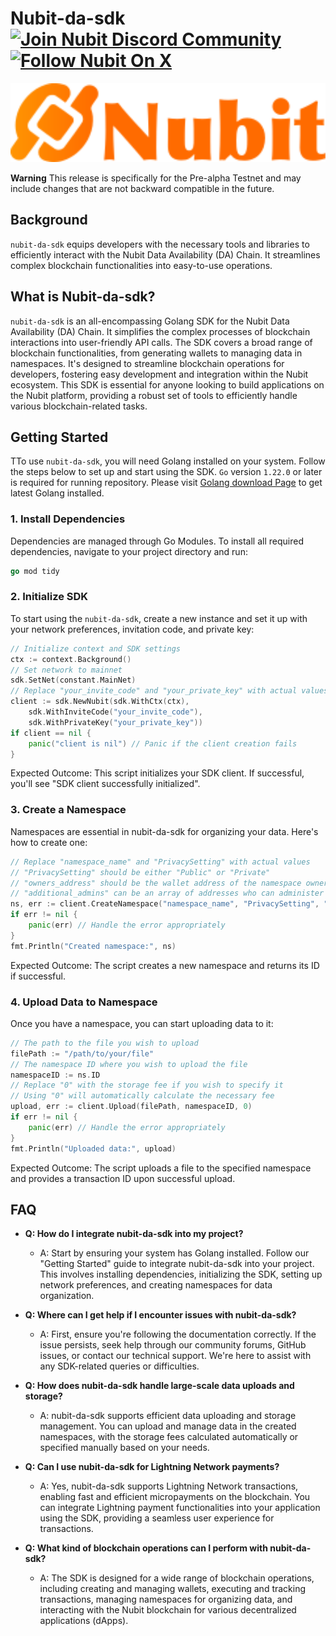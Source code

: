 # Nubit-da-sdk [![Join Nubit Discord Community](https://img.shields.io/discord/916984413944967180?logo=discord&style=flat)](https://discord.gg/5sVBzYa4Sg) [![Follow Nubit On X](https://img.shields.io/twitter/follow/nubit_org)](https://twitter.com/Nubit_org)

<img src="assets/logo.svg" width="600px" alt="Nubit Logo" />

**Warning**
This release is specifically for the Pre-alpha Testnet and may include changes that are not backward compatible in the future.

## Background
`nubit-da-sdk` equips developers with the necessary tools and libraries to efficiently interact with the Nubit Data Availability (DA) Chain. It streamlines complex blockchain functionalities into easy-to-use operations.

## What is Nubit-da-sdk?
`nubit-da-sdk` is an all-encompassing Golang SDK for the Nubit Data Availability (DA)  Chain. It simplifies the complex processes of blockchain interactions into user-friendly API calls. 
The SDK covers a broad range of blockchain functionalities, from generating wallets to managing data in namespaces. It's designed to streamline blockchain operations for developers, fostering easy development and integration within the Nubit ecosystem. 
This SDK is essential for anyone looking to build applications on the Nubit platform, providing a robust set of tools to efficiently handle various blockchain-related tasks.


## Getting Started
TTo use `nubit-da-sdk`, you will need Golang installed on your system. Follow the steps below to set up and start using the SDK. `Go` version `1.22.0` or later is required for running repository. Please visit [Golang download Page](https://go.dev/doc/install) to get latest Golang installed.

### 1. Install Dependencies
Dependencies are managed through Go Modules. To install all required dependencies, navigate to your project directory and run:

```go
go mod tidy
```

### 2. Initialize SDK
To start using the `nubit-da-sdk`, create a new instance and set it up with your network preferences, invitation code, and private key:

```go
// Initialize context and SDK settings
ctx := context.Background()
// Set network to mainnet
sdk.SetNet(constant.MainNet)
// Replace "your_invite_code" and "your_private_key" with actual values
client := sdk.NewNubit(sdk.WithCtx(ctx),
    sdk.WithInviteCode("your_invite_code"),
    sdk.WithPrivateKey("your_private_key"))
if client == nil {
    panic("client is nil") // Panic if the client creation fails
}
```
Expected Outcome: This script initializes your SDK client. If successful, you'll see "SDK client successfully initialized".

### 3. Create a Namespace
Namespaces are essential in nubit-da-sdk for organizing your data. Here's how to create one:

```go
// Replace "namespace_name" and "PrivacySetting" with actual values
// "PrivacySetting" should be either "Public" or "Private"
// "owners_address" should be the wallet address of the namespace owner
// "additional_admins" can be an array of addresses who can administer the namespace
ns, err := client.CreateNamespace("namespace_name", "PrivacySetting", "owners_address", []string{"additional_admins"})
if err != nil {
    panic(err) // Handle the error appropriately
}
fmt.Println("Created namespace:", ns)
```
Expected Outcome: The script creates a new namespace and returns its ID if successful.

### 4. Upload Data to Namespace
Once you have a namespace, you can start uploading data to it:
```go
// The path to the file you wish to upload
filePath := "/path/to/your/file"
// The namespace ID where you wish to upload the file
namespaceID := ns.ID
// Replace "0" with the storage fee if you wish to specify it
// Using "0" will automatically calculate the necessary fee
upload, err := client.Upload(filePath, namespaceID, 0)
if err != nil {
    panic(err) // Handle the error appropriately
}
fmt.Println("Uploaded data:", upload)
```
Expected Outcome: The script uploads a file to the specified namespace and provides a transaction ID upon successful upload.


## FAQ
- **Q: How do I integrate nubit-da-sdk into my project?**
    - A: Start by ensuring your system has Golang installed. Follow our "Getting Started" guide to integrate nubit-da-sdk into your project. This involves installing dependencies, initializing the SDK, setting up network preferences, and creating namespaces for data organization.

- **Q: Where can I get help if I encounter issues with nubit-da-sdk?**
    - A: First, ensure you're following the documentation correctly. If the issue persists, seek help through our community forums, GitHub issues, or contact our technical support. We're here to assist with any SDK-related queries or difficulties.

- **Q: How does nubit-da-sdk handle large-scale data uploads and storage?**
    - A: nubit-da-sdk supports efficient data uploading and storage management. You can upload and manage data in the created namespaces, with the storage fees calculated automatically or specified manually based on your needs.

- **Q: Can I use nubit-da-sdk for Lightning Network payments?**
    - A: Yes, nubit-da-sdk supports Lightning Network transactions, enabling fast and efficient micropayments on the blockchain. You can integrate Lightning payment functionalities into your application using the SDK, providing a seamless user experience for transactions.

- **Q: What kind of blockchain operations can I perform with nubit-da-sdk?**
    - A: The SDK is designed for a wide range of blockchain operations, including creating and managing wallets, executing and tracking transactions, managing namespaces for organizing data, and interacting with the Nubit blockchain for various decentralized applications (dApps).